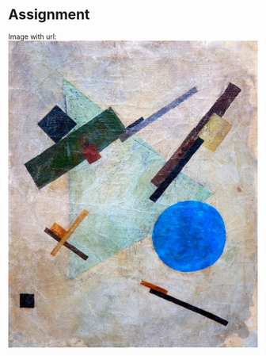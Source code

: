 # Assignment 

Image with url:  
![image description](https://github.com/SkylarDong008/CC2025-cd3984/blob/4384481abcd3a3df3072f77bbb0869a4b9719770/assignment1/Suprematist%20Composition.jpg)

